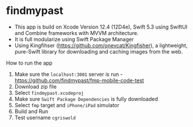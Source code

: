 # findmypast
- This app is build on Xcode Version 12.4 (12D4e), Swift 5.3 using SwiftUI and Combine frameworks with MVVM architecture.
- It is full modularize using Swift Package Manager
- Using Kingfihser (https://github.com/onevcat/Kingfisher), a lightweight, pure-Swift library for downloading and caching images from the web.

How to run the app
1) Make sure the `localhost:3001` server is run - https://github.com/findmypast/fmp-mobile-code-test
2) Download zip file
3) Select  `findmypast.xcodeproj`
4) Make sure `Swift Package Dependencies` is fully downloaded 
5) Select `fmp` target and  `iPhone/iPad` simulator
6) Build and Run
7) Test username `cgriswold`
